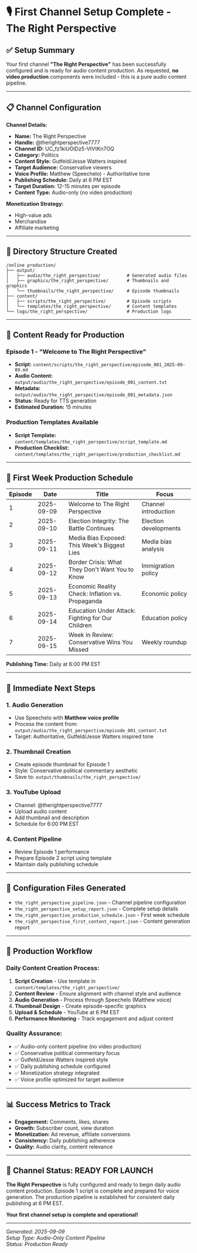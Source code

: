 # 🎙️ First Channel Setup Complete - The Right Perspective

## ✅ Setup Summary

Your first channel **"The Right Perspective"** has been successfully configured and is ready for audio content production. As requested, **no video production** components were included - this is a pure audio content pipeline.

---

## 📋 Channel Configuration

**Channel Details:**
- **Name:** The Right Perspective
- **Handle:** @therightperspective7777
- **Channel ID:** UC_fz1kiUOIDz5-VtVtKn7OQ
- **Category:** Politics
- **Content Style:** Gutfeld/Jesse Watters inspired
- **Target Audience:** Conservative viewers
- **Voice Profile:** Matthew (Speechelo) - Authoritative tone
- **Publishing Schedule:** Daily at 6 PM EST
- **Target Duration:** 12-15 minutes per episode
- **Content Type:** Audio-only (no video production)

**Monetization Strategy:**
- High-value ads
- Merchandise
- Affiliate marketing

---

## 📁 Directory Structure Created

```
/online production/
├── output/
│   ├── audio/the_right_perspective/          # Generated audio files
│   ├── graphics/the_right_perspective/       # Thumbnails and graphics
│   └── thumbnails/the_right_perspective/     # Episode thumbnails
├── content/
│   ├── scripts/the_right_perspective/        # Episode scripts
│   └── templates/the_right_perspective/      # Content templates
└── logs/the_right_perspective/               # Production logs
```

---

## 📝 Content Ready for Production

### Episode 1 - "Welcome to The Right Perspective"
- **Script:** `content/scripts/the_right_perspective/episode_001_2025-09-09.md`
- **Audio Content:** `output/audio/the_right_perspective/episode_001_content.txt`
- **Metadata:** `output/audio/the_right_perspective/episode_001_metadata.json`
- **Status:** Ready for TTS generation
- **Estimated Duration:** 15 minutes

### Production Templates Available
- **Script Template:** `content/templates/the_right_perspective/script_template.md`
- **Production Checklist:** `content/templates/the_right_perspective/production_checklist.md`

---

## 📅 First Week Production Schedule

| Episode | Date | Title | Focus |
|---------|------|-------|-------|
| 1 | 2025-09-09 | Welcome to The Right Perspective | Channel introduction |
| 2 | 2025-09-10 | Election Integrity: The Battle Continues | Election developments |
| 3 | 2025-09-11 | Media Bias Exposed: This Week's Biggest Lies | Media bias analysis |
| 4 | 2025-09-12 | Border Crisis: What They Don't Want You to Know | Immigration policy |
| 5 | 2025-09-13 | Economic Reality Check: Inflation vs. Propaganda | Economic policy |
| 6 | 2025-09-14 | Education Under Attack: Fighting for Our Children | Education policy |
| 7 | 2025-09-15 | Week in Review: Conservative Wins You Missed | Weekly roundup |

**Publishing Time:** Daily at 6:00 PM EST

---

## 🎯 Immediate Next Steps

### 1. Audio Generation
- Use Speechelo with **Matthew voice profile**
- Process the content from: `output/audio/the_right_perspective/episode_001_content.txt`
- Target: Authoritative, Gutfeld/Jesse Watters inspired tone

### 2. Thumbnail Creation
- Create episode thumbnail for Episode 1
- Style: Conservative political commentary aesthetic
- Save to: `output/thumbnails/the_right_perspective/`

### 3. YouTube Upload
- Channel: @therightperspective7777
- Upload audio content
- Add thumbnail and description
- Schedule for 6:00 PM EST

### 4. Content Pipeline
- Review Episode 1 performance
- Prepare Episode 2 script using template
- Maintain daily publishing schedule

---

## 🔧 Configuration Files Generated

- `the_right_perspective_pipeline.json` - Channel pipeline configuration
- `the_right_perspective_setup_report.json` - Complete setup details
- `the_right_perspective_production_schedule.json` - First week schedule
- `the_right_perspective_first_content_report.json` - Content generation report

---

## 🚀 Production Workflow

### Daily Content Creation Process:
1. **Script Creation** - Use template in `content/templates/the_right_perspective/`
2. **Content Review** - Ensure alignment with channel style and audience
3. **Audio Generation** - Process through Speechelo (Matthew voice)
4. **Thumbnail Design** - Create episode-specific graphics
5. **Upload & Schedule** - YouTube at 6 PM EST
6. **Performance Monitoring** - Track engagement and adjust content

### Quality Assurance:
- ✅ Audio-only content pipeline (no video production)
- ✅ Conservative political commentary focus
- ✅ Gutfeld/Jesse Watters inspired style
- ✅ Daily publishing schedule configured
- ✅ Monetization strategy integrated
- ✅ Voice profile optimized for target audience

---

## 📊 Success Metrics to Track

- **Engagement:** Comments, likes, shares
- **Growth:** Subscriber count, view duration
- **Monetization:** Ad revenue, affiliate conversions
- **Consistency:** Daily publishing adherence
- **Quality:** Audio clarity, content relevance

---

## 🎉 Channel Status: READY FOR LAUNCH

**The Right Perspective** is fully configured and ready to begin daily audio content production. Episode 1 script is complete and prepared for voice generation. The production pipeline is established for consistent daily publishing at 6 PM EST.

**Your first channel setup is complete and operational!**

---

*Generated: 2025-09-09*  
*Setup Type: Audio-Only Content Pipeline*  
*Status: Production Ready*